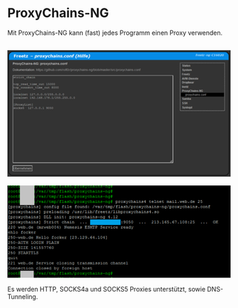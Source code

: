 # ProxyChains-NG
Mit ProxyChains-NG kann (fast) jedes Programm einen Proxy verwenden.<br>

<br>
<a href='../../docs/screenshots/000-PKG_proxychains-ng.png'><img src='../../docs/screenshots/999-PKG_proxychains-ng.png'></a>
&emsp;
<a href='../../docs/screenshots/000-PKG_proxychains-ng_terminal.png'><img src='../../docs/screenshots/999-PKG_proxychains-ng_terminal.png'></a>
<br>

Es werden HTTP, SOCKS4a und SOCKS5 Proxies unterstützt, sowie DNS-Tunneling.

